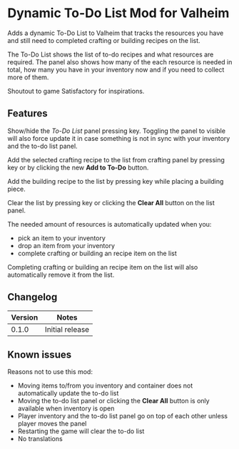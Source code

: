 # Dynamic To-Do List Mod for Valheim

Adds a dynamic To-Do List to Valheim that tracks the resources you have and still need to completed crafting or building recipes on the list.

The To-Do List shows the list of to-do recipes and what resources are required. The panel also shows how many of the each resource is needed in total, how many you have in your inventory now and if you need to collect more of them.

Shoutout to game Satisfactory for inspirations.


## Features

Show/hide the *To-Do List* panel pressing <Home> key. Toggling the panel to visible will also force update it in case something is not in sync with your inventory and the to-do list panel.

Add the selected crafting recipe to the list from crafting panel by pressing <Insert> key or by clicking the new **Add to To-Do** button.

Add the building recipe to the list by pressing <Insert> key while placing a building piece.

Clear the list by pressing <Delete> key or clicking the **Clear All** button on the list panel.

The needed amount of resources is automatically updated when you:

 - pick an item to your inventory
 - drop an item from your inventory
 - complete crafting or building an recipe item on the list

Completing crafting or building an recipe item on the list will also automatically remove it from the list.


## Changelog

| Version | Notes           |
| ------- | --------------- |
| 0.1.0   | Initial release |


## Known issues

Reasons not to use this mod:

 - Moving items to/from you inventory and container does not automatically update the to-do list
 - Moving the to-do list panel or clicking the **Clear All** button is only available when inventory is open
 - Player inventory and the to-do list panel go on top of each other unless player moves the panel
 - Restarting the game will clear the to-do list
 - No translations

